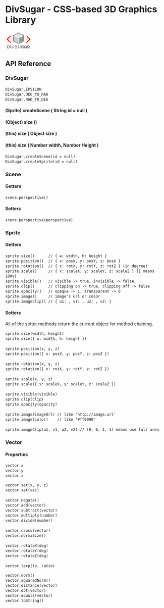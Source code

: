 DivSugar - CSS-based 3D Graphics Library
========================================

![alt text](docs/logo/divsugar_logo_84x58.png "logo")


## API Reference

### DivSugar


```
DivSugar.EPSILON
DivSugar.DEG_TO_RAD
DivSugar.RAD_TO_DEG
```

#### (Sprite) createScene ( String id = null )

#### (Object) size ()

#### (this) size ( Object size )

#### (this) size ( Number width, Number Height )

```
DivSugar.createScene(id = null)
DivSugar.createSprite(id = null)
```

### Scene
#### Getters
```
scene.perspective()
```
#### Setters
```
scene.perspective(perspective)
```

### Sprite

#### Getters
```
sprite.size()	   // { w: width, h: height }
sprite.position()  // { x: posX, y: posY, z: posX }
sprite.rotation()  // { x: rotX, y: rotY, z: rotZ } (in degree)
sprite.scale()	   // { x: scaleX, y: scaleY, z: scaleZ } (1 means 100%)
sprite.visible()   // visible -> true, invisible -> false
sprite.clip()	   // clipping on -> true, clipping off -> false
sprite.opacity()   // opaque -> 1, transparent -> 0
sprite.image()     // image's url or color 
sprite.imageClip() // { u1: , v1: , u2: , v2: }
```

#### Setters
All of the setter methods return the current object for method chaining.
 
```
sprite.size(width, height)
sprite.size({ w: width, h: height })

sprite.position(x, y, z)
sprite.position({ x: posX, y: posY, z: posZ })

sprite.rotation(x, y, z)
sprite.rotation({ x: rotX, y: rotY, z: rotZ })

sprite.scale(x, y, z)
sprite.scale({ x: scaleX, y: scaleY, z: scaleZ })

sprite.visible(visible)
sprite.clip(clip)
sprite.opacity(opacity)

sprite.image(imageUrl) // like 'http://image.url'
sprite.image(color)    // like '#ff0000'

sprite.imageClip(u1, v1, u2, v2) // (0, 0, 1, 1) means use full area
```

### Vector

#### Properties
```
vector.x
vector.y
vector.z
```

```
vector.set(x, y, z)
vector.set(vec)

vector.negate()
vector.add(vector)
vector.subtract(vector)
vector.multiply(number)
vector.divide(number)

vector.cross(vector)
vector.normalize()

vector.rotateX(deg)
vector.rotateY(deg)
vector.rotateZ(deg)

vector.lerp(to, ratio)
```

```
vector.norm()
vector.squaredNorm()
vector.distance(vector)
vector.dot(vector)
vector.equals(vector)
vector.toString()
```
